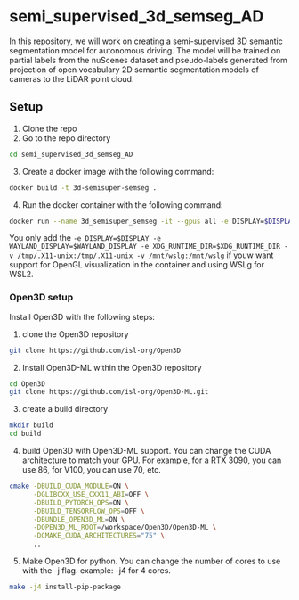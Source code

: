 # semi_supervised_3d_semseg_AD

In this repository, we will work on creating a semi-supervised 3D semantic segmentation model for autonomous driving. The model will be trained on partial labels from the nuScenes dataset and pseudo-labels generated from projection of open vocabulary 2D semantic segmentation models of cameras to the LiDAR point cloud.

## Setup
1. Clone the repo
2. Go to the repo directory
```bash
cd semi_supervised_3d_semseg_AD
```
3. Create a docker image with the following command:
```bash
docker build -t 3d-semisuper-semseg .
```
4. Run the docker container with the following command:
```bash
docker run --name 3d_semisuper_semseg -it --gpus all -e DISPLAY=$DISPLAY -e WAYLAND_DISPLAY=$WAYLAND_DISPLAY -e XDG_RUNTIME_DIR=$XDG_RUNTIME_DIR -v /path/to/datastore:/path/to/datastore -v `pwd`:/workspace -v /tmp/.X11-unix:/tmp/.X11-unix -v /mnt/wslg:/mnt/wslg --shm-size=16g --network fiftyone_network -e FIFTYONE_DATABASE_URI=mongodb://fiftyone_server:27017 3d-semisuper-semseg 
```

You only add the ``-e DISPLAY=$DISPLAY -e WAYLAND_DISPLAY=$WAYLAND_DISPLAY -e XDG_RUNTIME_DIR=$XDG_RUNTIME_DIR -v /tmp/.X11-unix:/tmp/.X11-unix -v /mnt/wslg:/mnt/wslg`` if youw want support for OpenGL visualization in the container and using WSLg for WSL2.

### Open3D setup

Install Open3D with the following steps:

1. clone the Open3D repository
```bash
git clone https://github.com/isl-org/Open3D
```

2. Install Open3D-ML within the Open3D repository
```bash
cd Open3D
git clone https://github.com/isl-org/Open3D-ML.git
```
3. create a build directory
```bash
mkdir build
cd build
```
4. build Open3D with Open3D-ML support. You can change the CUDA architecture to match your GPU. For example, for a RTX 3090, you can use 86, for V100, you can use 70, etc. 
```bash
cmake -DBUILD_CUDA_MODULE=ON \
      -DGLIBCXX_USE_CXX11_ABI=OFF \
      -DBUILD_PYTORCH_OPS=ON \
      -DBUILD_TENSORFLOW_OPS=OFF \
      -DBUNDLE_OPEN3D_ML=ON \
      -DOPEN3D_ML_ROOT=/workspace/Open3D/Open3D-ML \
      -DCMAKE_CUDA_ARCHITECTURES="75" \
      ..
```

5. Make Open3D for python. You can change the number of cores to use with the -j flag. example: -j4 for 4 cores.
```bash
make -j4 install-pip-package
```

